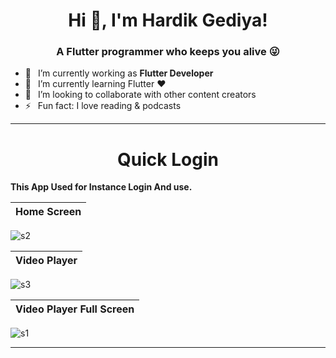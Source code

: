 <h1 align="center"> Hi 👋, I'm Hardik Gediya!</a></h1>
<h3 align="center">A Flutter programmer who keeps you alive 😜</h3>


- 🔭 &ensp;I’m currently working as **Flutter Developer**
- 🌱 &ensp;I’m currently learning Flutter ❤️
- 👯 &ensp;I’m looking to collaborate with other content creators
- ⚡ &ensp;Fun fact: I love reading & podcasts

----------------------------------------------------------------------


<h1 align="center"> Quick Login</a></h1>

**This App Used for Instance Login And use.**

Home Screen        | 
:-------------------------:|
![s2](https://user-images.githubusercontent.com/77672442/172057007-7f4de237-b66d-494d-a793-7c8aecd36244.jpg)


Video Player       | 
:-------------------------:|
![s3](https://user-images.githubusercontent.com/77672442/172057008-00ae2657-ed92-47f5-954c-e2cbbf9c2a5f.jpg)



Video Player Full Screen     | 
:-------------------------:|
![s1](https://user-images.githubusercontent.com/77672442/172057005-345ca5ce-eee3-4f1a-9b6d-c1e192077c7b.jpg)










----------------------------------------------------------------------


